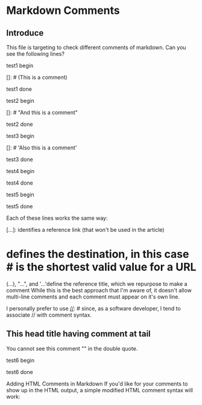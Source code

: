 # Markdown Comments

## Introduce

This file is targeting to check different comments of markdown. Can you see the following lines?

test1 begin

[]: # (This is a comment)

test1 done

test2 begin

[]: # "And this is a comment"

test2 done

test3 begin

[]: # 'Also this is a comment'

test3 done

test4 begin

[//]: # (Yet another comment)

test4 done

test5 begin

[comment]: # (Still another comment)

test5 done

Each of these lines works the same way:

[...]: identifies a reference link (that won't be used in the article)
# defines the destination, in this case # is the shortest valid value for a URL
(...), "...", and '...'define the reference title, which we repurpose to make a comment
While this is the best approach that I'm aware of, it doesn't allow multi-line comments and each comment must appear on it's own line.

I personally prefer to use [//]: # since, as a software developer, I tend to associate // with comment syntax.

## This head title having comment at tail <!-- this is comment -->

You cannot see this comment "<!-- this is comment -->" in the double quote.

test6 begin
<!-- this is comment -->
test6 done

Adding HTML Comments in Markdown
If you'd like for your comments to show up in the HTML output, a simple modified HTML comment syntax will work:

<!--- This is an HTML comment in Markdown -->

